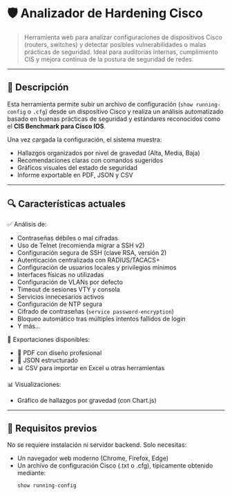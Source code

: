 # 🛡️ Analizador de Hardening Cisco

> Herramienta web para analizar configuraciones de dispositivos Cisco (routers, switches) y detectar posibles vulnerabilidades o malas prácticas de seguridad. Ideal para auditorías internas, cumplimiento CIS y mejora continua de la postura de seguridad de redes.

---

## 📌 Descripción

Esta herramienta permite subir un archivo de configuración (`show running-config` o `.cfg`) desde un dispositivo Cisco y realiza un análisis automatizado basado en buenas prácticas de seguridad y estándares reconocidos como el **CIS Benchmark para Cisco IOS**.

Una vez cargada la configuración, el sistema muestra:
- Hallazgos organizados por nivel de gravedad (Alta, Media, Baja)
- Recomendaciones claras con comandos sugeridos
- Gráficos visuales del estado de seguridad
- Informe exportable en PDF, JSON y CSV

---

## 🔍 Características actuales

✅ Análisis de:
- Contraseñas débiles o mal cifradas
- Uso de Telnet (recomienda migrar a SSH v2)
- Configuración segura de SSH (clave RSA, versión 2)
- Autenticación centralizada con RADIUS/TACACS+
- Configuración de usuarios locales y privilegios mínimos
- Interfaces físicas no utilizadas
- Configuración de VLANs por defecto
- Timeout de sesiones VTY y consola
- Servicios innecesarios activos
- Configuración de NTP segura
- Cifrado de contraseñas (`service password-encryption`)
- Bloqueo automático tras múltiples intentos fallidos de login
- Y más...

📄 Exportaciones disponibles:
- 📄 PDF con diseño profesional
- 🧾 JSON estructurado
- 📊 CSV para importar en Excel u otras herramientas

📊 Visualizaciones:
- Gráfico de hallazgos por gravedad (con Chart.js)

---

## 🚀 Requisitos previos

No se requiere instalación ni servidor backend. Solo necesitas:

- Un navegador web moderno (Chrome, Firefox, Edge)
- Un archivo de configuración Cisco (.txt o .cfg), típicamente obtenido mediante:
  ```bash
  show running-config
